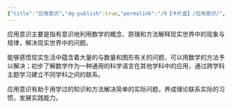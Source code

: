 ```yaml
---
{"title":"应用意识","dg-publish":true,"permalink":"/9【卡片盒】/应用意识/","dgPassFrontmatter":true,"noteIcon":""}
---
```



应用意识主要是指有意识地利用数学的概念、原理和方法解释现实世界中的现象与规律，解决现实世界中的问题。

能够感悟现实生活中蕴含着大量的与数量和图形有关的问题，可以用数学的方法予以解决；初步了解数学作为一种通用的科学语言在其他学科中的应用，通过跨学科主题学习建立不同学科之间的联系。

应用意识有助于用学过的知识和方法解决简单的实际问题，养成理论联系实际的习惯，发展实践能力。